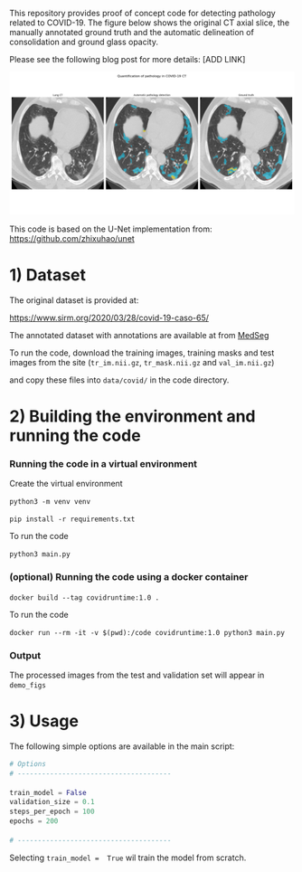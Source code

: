
This repository provides proof of concept code for detecting pathology related to COVID-19. The figure below shows the original CT axial slice, the manually annotated ground truth and the automatic delineation of consolidation and ground glass opacity. 

Please see the following blog post for more details: [ADD LINK]

![img1](img/3_valset_crossval.png)

This code is based on the U-Net implementation from: https://github.com/zhixuhao/unet  

# 1) Dataset

The original dataset is provided at: 

https://www.sirm.org/2020/03/28/covid-19-caso-65/  

The annotated dataset with annotations are available at from [MedSeg](http://medicalsegmentation.com/covid19/)

To run the code, download the training images, training masks and test images from the site (`tr_im.nii.gz`, `tr_mask.nii.gz` and `val_im.nii.gz`)

and copy these files into `data/covid/` in the code directory. 

# 2) Building the environment and running the code

### Running the code in a virtual environment

Create the virtual environment  

`python3 -m venv venv`

`pip install -r requirements.txt`

To run the code  

`python3 main.py`

### (optional) Running the code using a docker container

`docker build --tag covidruntime:1.0 .`

To run the code  

`docker run --rm -it -v $(pwd):/code covidruntime:1.0 python3 main.py`  

### Output

The processed images from the test and validation set will appear in `demo_figs`

# 3) Usage

The following simple options are available in the main script:

```python
# Options 
# --------------------------------------

train_model = False
validation_size = 0.1
steps_per_epoch = 100
epochs = 200

# --------------------------------------
```

Selecting `train_model =  True` wil train the model from scratch. 





